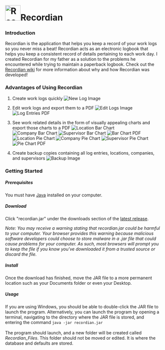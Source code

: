 # <img src="https://github.com/kwilliams3/Recordian-Images/blob/master/logos/recordianLogoSquare.png" alt="Recordian Logo" width="50" height="50" padding="">Recordian

### Introduction
Recordian is the application that helps you keep a record of your work logs so you never miss a beat! Recordian acts as an electronic logbook that helps you keep a consistent record of details pertaining to each work day. I created Recordian for my father as a solution to the problems he encountered while trying to maintain a paperback logbook. Check out the [Recordian wiki](https://github.com/kwilliams3/Recordian/wiki) for more information about why and how Recordian was developed!

### Advantages of Using Recordian

1. Create work logs quickly
![New Log Image](https://github.com/kwilliams3/Recordian-Images/blob/master/version3/screenshots/newLog.png)

1. Edit work logs and export them to a PDF
![Edit Logs Image](https://github.com/kwilliams3/Recordian-Images/blob/master/version3/screenshots/editLogs.png)
![Log Entries PDF](https://github.com/kwilliams3/Recordian-Images/blob/master/version3/screenshots/logEntriesPDF.png)

1. See work related details in the form of visually appealing charts and export those charts to a PDF
![Location Bar Chart](https://github.com/kwilliams3/Recordian-Images/blob/master/version3/screenshots/locationBar.png)
![Company Bar Chart](https://github.com/kwilliams3/Recordian-Images/blob/master/version3/screenshots/companyBar.png)
![Supervisor Bar Chart](https://github.com/kwilliams3/Recordian-Images/blob/master/version3/screenshots/supervisorBar.png)
![Bar Chart PDF](https://github.com/kwilliams3/Recordian-Images/blob/master/version3/screenshots/barChartPDF.png)
![Location Pie Chart](https://github.com/kwilliams3/Recordian-Images/blob/master/version3/screenshots/locationPie.png)
![Company Pie Chart](https://github.com/kwilliams3/Recordian-Images/blob/master/version3/screenshots/companyPie.png)
![Supervisor Pie Chart](https://github.com/kwilliams3/Recordian-Images/blob/master/version3/screenshots/supervisorPie.png)
![Pie Chart PDF](https://github.com/kwilliams3/Recordian-Images/blob/master/version3/screenshots/pieChartPDF.png)

1. Create backup copies containing all log entries, locations, companies, and supervisors
![Backup Image](https://github.com/kwilliams3/Recordian-Images/blob/master/version3/screenshots/backup.png)

### Getting Started


##### Prerequisites
You must have [Java](https://java.com/en/download/) installed on your computer.

##### Download
Click "recordian.jar" under the downloads section of the [latest release](https://github.com/kwilliams3/Recordian/releases).

*Note: You may receive a warning stating that recordian.jar could be harmful to your computer. Your browser provides this warning because malicious software developers could choose to store malware in a .jar file that could cause problems for your computer. As such, most browsers will prompt you to keep the file if you know you've downloaded it from a trusted source or discard the file.*

##### Install
Once the download has finished, move the JAR file to a more permanent location such as your Documents folder or even your Desktop.

##### Usage
If you are using Windows, you should be able to double-click the JAR file to launch the program. Alternatively, you can launch the program by opening a terminal, navigating to the directory where the JAR file is stored, and entering the command `java -jar recordian.jar`
<br>
<br>
The program should launch, and a new folder will be created called *Recordian_Files*. This folder should not be moved or edited. It is where the database and defaults are stored.
